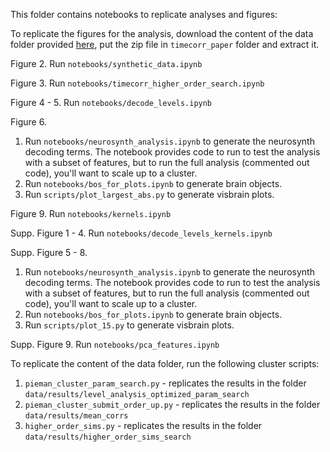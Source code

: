 This folder contains notebooks to replicate analyses and figures:

To replicate the figures for the analysis, download the content of the data folder provided [here](https://drive.google.com/file/d/1CZYe8eyAkZFuLqfwwlKoeijgkjdW6vFs/view?usp=sharing), put the zip file in `timecorr_paper` folder and extract it.

Figure 2. Run `notebooks/synthetic_data.ipynb`

Figure 3. Run `notebooks/timecorr_higher_order_search.ipynb`

Figure 4 - 5. Run `notebooks/decode_levels.ipynb`

Figure 6. 
 1. Run `notebooks/neurosynth_analysis.ipynb` to generate the neurosynth decoding terms. 
 The notebook provides code to run to test the analysis with a subset of features, but to run the full analysis (commented out code),
 you'll want to scale up to a cluster.
 2. Run `notebooks/bos_for_plots.ipynb` to generate brain objects.
 3. Run `scripts/plot_largest_abs.py` to generate visbrain plots. 
 
Figure 9. Run `notebooks/kernels.ipynb`

Supp. Figure 1 - 4. Run `notebooks/decode_levels_kernels.ipynb`

Supp. Figure 5 - 8. 
 1. Run `notebooks/neurosynth_analysis.ipynb` to generate the neurosynth decoding terms. 
 The notebook provides code to run to test the analysis with a subset of features, but to run the full analysis (commented out code),
 you'll want to scale up to a cluster.
 2. Run `notebooks/bos_for_plots.ipynb` to generate brain objects.
 3. Run `scripts/plot_15.py` to generate visbrain plots. 

Supp. Figure 9. Run `notebooks/pca_features.ipynb`

To replicate the content of the data folder, run the following cluster scripts:

1. `pieman_cluster_param_search.py` - replicates the results in the folder `data/results/level_analysis_optimized_param_search`
2. `pieman_cluster_submit_order_up.py` - replicates the results in the folder `data/results/mean_corrs`
3. `higher_order_sims.py` - replicates the results in the folder `data/results/higher_order_sims_search`
